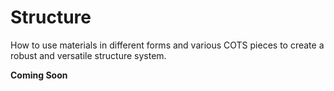 # Structure

How to use materials in different forms and various COTS pieces to create a robust and versatile structure system.

**Coming Soon**
